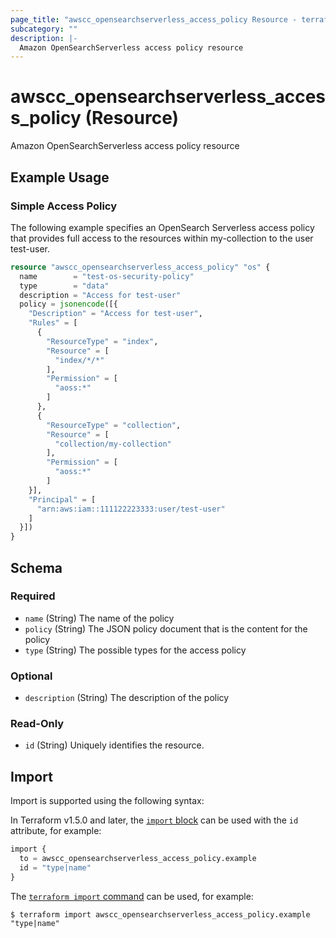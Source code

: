 ```yaml
---
page_title: "awscc_opensearchserverless_access_policy Resource - terraform-provider-awscc"
subcategory: ""
description: |-
  Amazon OpenSearchServerless access policy resource
---
```


# awscc_opensearchserverless_access_policy (Resource)

Amazon OpenSearchServerless access policy resource

## Example Usage

### Simple Access Policy
The following example specifies an OpenSearch Serverless access policy that provides full access to the resources within my-collection to the user test-user.
```terraform
resource "awscc_opensearchserverless_access_policy" "os" {
  name        = "test-os-security-policy"
  type        = "data"
  description = "Access for test-user"
  policy = jsonencode([{
    "Description" = "Access for test-user",
    "Rules" = [
      {
        "ResourceType" = "index",
        "Resource" = [
          "index/*/*"
        ],
        "Permission" = [
          "aoss:*"
        ]
      },
      {
        "ResourceType" = "collection",
        "Resource" = [
          "collection/my-collection"
        ],
        "Permission" = [
          "aoss:*"
        ]
    }],
    "Principal" = [
      "arn:aws:iam::111122223333:user/test-user"
    ]
  }])
}
```

<!-- schema generated by tfplugindocs -->
## Schema

### Required

- `name` (String) The name of the policy
- `policy` (String) The JSON policy document that is the content for the policy
- `type` (String) The possible types for the access policy

### Optional

- `description` (String) The description of the policy

### Read-Only

- `id` (String) Uniquely identifies the resource.

## Import

Import is supported using the following syntax:

In Terraform v1.5.0 and later, the [`import` block](https://developer.hashicorp.com/terraform/language/import) can be used with the `id` attribute, for example:

```terraform
import {
  to = awscc_opensearchserverless_access_policy.example
  id = "type|name"
}
```

The [`terraform import` command](https://developer.hashicorp.com/terraform/cli/commands/import) can be used, for example:

```shell
$ terraform import awscc_opensearchserverless_access_policy.example "type|name"
```

